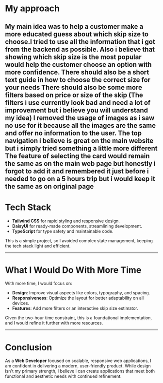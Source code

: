 # My approach

My main idea was to help a customer make a more educated guess about which skip size to choose.I tried to use all the information that i got from the backend as possible.
Also i believe that showing which skip size is the most popular would help the customer choose an option with more confidence.
There should also be a short text guide in how to choose the correct size for your needs
There should also be some more filters based on price or size of the skip (The filters i use currently look bad and need a lot of improvement but i believe you will understand my idea)
I removed the usage of images as i saw no use for it because all the images are the same and offer no information to the user.
The top navigation i believe is great on the main website but i simply tried something a little more different
The feature of selecting the card would remain the same as on the main web page but honestly i forgot to add it and remembered it just before i needed to go on a 5 hours trip but i would keep it the same as on original page
---

# Tech Stack

- **Tailwind CSS** for rapid styling and responsive design.
- **DaisyUI** for ready-made components, streamlining development.
- **TypeScript** for type safety and maintainable code.

This is a simple project, so I avoided complex state management, keeping the tech stack light and efficient.

---


# What I Would Do With More Time

With more time, I would focus on:
- **Design**: Improve visual aspects like colors, typography, and spacing.
- **Responsiveness**: Optimize the layout for better adaptability on all devices.
- **Features**: Add more filters or an interactive skip size estimator.

Given the two-hour time constraint, this is a foundational implementation, and I would refine it further with more resources.

---

# Conclusion

As a **Web Developer** focused on scalable, responsive web applications, I am confident in delivering a modern, user-friendly product. While design isn't my primary strength, I believe I can create applications that meet both functional and aesthetic needs with continued refinement.


